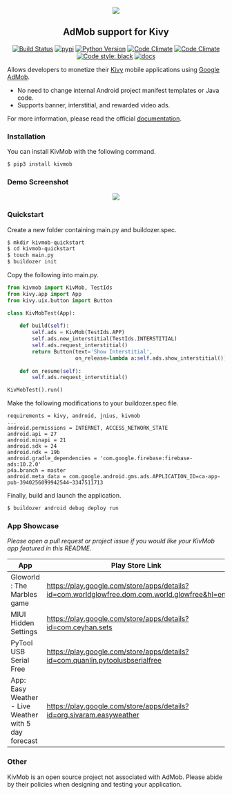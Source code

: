 <p align="center">
  <img src="https://raw.githubusercontent.com/MichaelStott/KivMob/master/demo/assets/kivmob-title.png">
</p>
<h2 align="center">AdMob support for Kivy</h2>
<p align="center">
  <a href="https://travis-ci.com/MichaelStott/KivMob"><img alt="Build Status" src="https://travis-ci.com/MichaelStott/KivMob.svg?branch=master"></a>
  <a href="https://badge.fury.io/py/kivmob"><img alt="pypi" src="https://badge.fury.io/py/kivmob.svg"></a>
  <a href="https://www.python.org/downloads/release/python-270/"><img alt="Python Version" src="https://img.shields.io/badge/python-2.7|3.7-green.svg"></a>
  <a href="https://pepy.tech/project/kivmob"><img alt="Code Climate" src="https://pepy.tech/badge/kivmob"></a>
  <a href="https://codeclimate.com/github/MichaelStott/KivMob/maintainability"><img alt="Code Climate" src="https://api.codeclimate.com/v1/badges/add8cd9bd9600d898b79/maintainability"></a>
  <a href="https://github.com/python/black"><img alt="Code style: black" src="https://img.shields.io/badge/code%20style-black-000000.svg"></a>
  <a href="http://kivmob.com"><img alt="docs" src="https://img.shields.io/static/v1?label=docs&message=passing&color=blue"/></a>
  <!--
  <a href="https://discordapp.com/channels/698610163254558804"><img alt="Discord" src="https://img.shields.io/discord/698610163254558804"></a>
  -->
</p>

Allows developers to monetize their [Kivy] mobile applications using [Google AdMob].

  - No need to change internal Android project manifest templates or Java code.
  - Supports banner, interstitial, and rewarded video ads.

For more information, please read the official [documentation].

### Installation

You can install KivMob with the following command.
```sh
$ pip3 install kivmob
```

### Demo Screenshot
<p align="center">
  <img src="https://raw.githubusercontent.com/MichaelStott/KivMob/master/demo/assets/demo_screenshotv2.png">
</p>

### Quickstart

Create a new folder containing main.py and buildozer.spec.

```sh
$ mkdir kivmob-quickstart
$ cd kivmob-quickstart
$ touch main.py
$ buildozer init
```

Copy the following into main.py.
```python
from kivmob import KivMob, TestIds
from kivy.app import App
from kivy.uix.button import Button

class KivMobTest(App):
    
    def build(self):
        self.ads = KivMob(TestIds.APP)
        self.ads.new_interstitial(TestIds.INTERSTITIAL)
        self.ads.request_interstitial()
        return Button(text='Show Interstitial',
                      on_release=lambda a:self.ads.show_interstitial())
                      
    def on_resume(self):
        self.ads.request_interstitial()

KivMobTest().run()
```

Make the following modifications to your buildozer.spec file.

```
requirements = kivy, android, jnius, kivmob
...
android.permissions = INTERNET, ACCESS_NETWORK_STATE
android.api = 27
android.minapi = 21
android.sdk = 24
android.ndk = 19b
android.gradle_dependencies = 'com.google.firebase:firebase-ads:10.2.0'
p4a.branch = master
android.meta_data = com.google.android.gms.ads.APPLICATION_ID=ca-app-pub-3940256099942544~3347511713
```

Finally, build and launch the application.

```sh
$ buildozer android debug deploy run
```

### App Showcase

_Please open a pull request or project issue if you would like your KivMob app featured in this README._

<!-- List alphabetically please.  -->
| App | Play Store Link | Author |
| ------ | ------ | ------ |
| Gloworld : The Marbles game | https://play.google.com/store/apps/details?id=com.worldglowfree.dom.com.world.glowfree&hl=en | [thegameguy] |
| MIUI Hidden Settings | https://play.google.com/store/apps/details?id=com.ceyhan.sets | [Yunus Ceyhan] |
| PyTool USB Serial Free |  https://play.google.com/store/apps/details?id=com.quanlin.pytoolusbserialfree | [Quan Lin] |
| App: Easy Weather - Live Weather with 5 day forecast |  https://play.google.com/store/apps/details?id=org.sivaram.easyweather | [Sivaram Yadav Nalliboyana]

### Other 

KivMob is an open source project not associated with AdMob. Please abide by their policies when designing and testing your application.

<!-- Links pertinent to README -->
[Google AdMob]: <https://www.google.com/admob/>
[Kivy]: <https://kivy.org/>
[Buildozer]: <https://github.com/kivy/buildozer>
[documentation]: <http://kivmob.com>

<!-- App showcase author links -->
[Quan Lin]: <https://github.com/jacklinquan>
[thegameguy]: <https://github.com/thegameguy>
[Yunus Ceyhan]: <https://github.com/yunus-ceyhan>
[Sivaram Yadav Nalliboyana]: <https://github.com/GrandmasterSivaram>
